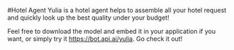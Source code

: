 #Hotel Agent
Yulia is a hotel agent helps to assemble all your hotel request and quickly look up the best quality under your budget!

Feel free to download the model and embed it in your application if you want, or simply try it https://bot.api.ai/yulia. Go check it out!
